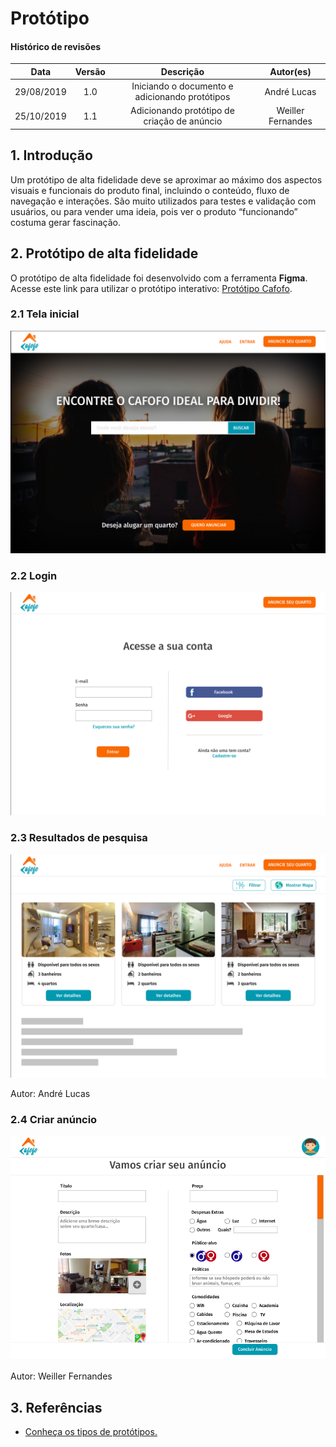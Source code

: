 # Protótipo

#### Histórico de revisões
|   Data   |  Versão  |        Descrição       |          Autor(es)          |
|:--------:|:--------:|:----------------------:|:---------------------------:|
|29/08/2019|1.0| Iniciando o documento e adicionando protótipos |André Lucas|
|25/10/2019|1.1| Adicionando protótipo de criação de anúncio | Weiller Fernandes|

## 1. Introdução

Um protótipo de alta fidelidade deve se aproximar ao máximo dos aspectos visuais e funcionais do produto final, incluindo o conteúdo, fluxo de navegação e interações. São muito utilizados para testes e validação com usuários, ou para vender uma ideia, pois ver o produto “funcionando” costuma gerar fascinação.

## 2. Protótipo de alta fidelidade

O protótipo de alta fidelidade foi desenvolvido com a ferramenta **Figma**. Acesse este link para utilizar o protótipo interativo: [Protótipo Cafofo](https://www.figma.com/proto/SsUPDvbFgXWbtPS6fDBbqx/Cafofo?node-id=3%3A2&scaling=scale-down).

### 2.1 Tela inicial

![Tela Inicial 1.0](img/prototipo_teleinicial.png)

### 2.2 Login

![Login 1.0](img/prototipo_login.png)

### 2.3 Resultados de pesquisa

![Resultados 1.0](img/prototipo_pesquisa.png)

Autor: André Lucas

### 2.4 Criar anúncio

![Criar Anuncio 1.0](img/prototipo_criar_anuncio.png)

Autor: Weiller Fernandes

## 3. Referências

- [Conheça os tipos de protótipos.](https://dextra.com.br/pt/baixa-media-ou-alta-fidelidade-conheca-as-diferencas-entre-os-tipos-de-prototipos/)
